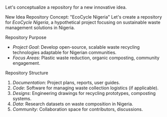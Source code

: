 Let's conceptualize a repository for a new innovative idea.

New Idea Repository Concept: "EcoCycle Nigeria"
Let's create a repository for *EcoCycle Nigeria*, a hypothetical project focusing on sustainable waste management solutions in Nigeria.

Repository Purpose
- *Project Goal*: Develop open-source, scalable waste recycling technologies adaptable for Nigerian communities.
- *Focus Areas*: Plastic waste reduction, organic composting, community engagement.

Repository Structure
1. *Documentation*: Project plans, reports, user guides.
2. *Code*: Software for managing waste collection logistics (if applicable).
3. *Designs*: Engineering drawings for recycling prototypes, composting systems.
4. *Data*: Research datasets on waste composition in Nigeria.
5. *Community*: Collaboration space for contributors, discussions.
